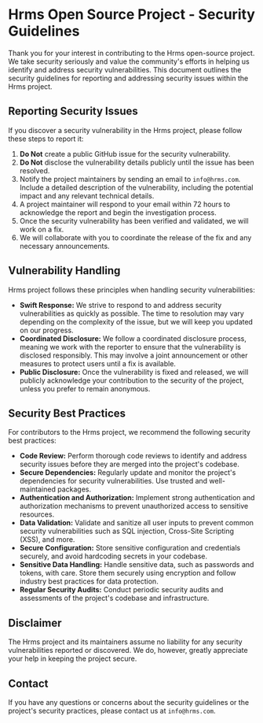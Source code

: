 # Hrms Open Source Project - Security Guidelines

Thank you for your interest in contributing to the Hrms open-source project. We take security seriously and value the community's efforts in helping us identify and address security vulnerabilities. This document outlines the security guidelines for reporting and addressing security issues within the Hrms project.

## Reporting Security Issues

If you discover a security vulnerability in the Hrms project, please follow these steps to report it:

1. **Do Not** create a public GitHub issue for the security vulnerability.
2. **Do Not** disclose the vulnerability details publicly until the issue has been resolved.
3. Notify the project maintainers by sending an email to `info@hrms.com`. Include a detailed description of the vulnerability, including the potential impact and any relevant technical details.
4. A project maintainer will respond to your email within 72 hours to acknowledge the report and begin the investigation process.
5. Once the security vulnerability has been verified and validated, we will work on a fix.
6. We will collaborate with you to coordinate the release of the fix and any necessary announcements.

## Vulnerability Handling

Hrms project follows these principles when handling security vulnerabilities:

- **Swift Response:** We strive to respond to and address security vulnerabilities as quickly as possible. The time to resolution may vary depending on the complexity of the issue, but we will keep you updated on our progress.
- **Coordinated Disclosure:** We follow a coordinated disclosure process, meaning we work with the reporter to ensure that the vulnerability is disclosed responsibly. This may involve a joint announcement or other measures to protect users until a fix is available.
- **Public Disclosure:** Once the vulnerability is fixed and released, we will publicly acknowledge your contribution to the security of the project, unless you prefer to remain anonymous.

## Security Best Practices

For contributors to the Hrms project, we recommend the following security best practices:

- **Code Review:** Perform thorough code reviews to identify and address security issues before they are merged into the project's codebase.
- **Secure Dependencies:** Regularly update and monitor the project's dependencies for security vulnerabilities. Use trusted and well-maintained packages.
- **Authentication and Authorization:** Implement strong authentication and authorization mechanisms to prevent unauthorized access to sensitive resources.
- **Data Validation:** Validate and sanitize all user inputs to prevent common security vulnerabilities such as SQL injection, Cross-Site Scripting (XSS), and more.
- **Secure Configuration:** Store sensitive configuration and credentials securely, and avoid hardcoding secrets in your codebase.
- **Sensitive Data Handling:** Handle sensitive data, such as passwords and tokens, with care. Store them securely using encryption and follow industry best practices for data protection.
- **Regular Security Audits:** Conduct periodic security audits and assessments of the project's codebase and infrastructure.

## Disclaimer

The Hrms project and its maintainers assume no liability for any security vulnerabilities reported or discovered. We do, however, greatly appreciate your help in keeping the project secure.

## Contact

If you have any questions or concerns about the security guidelines or the project's security practices, please contact us at `info@hrms.com`.
